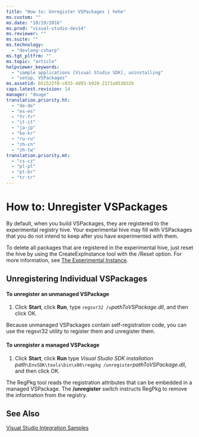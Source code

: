 ```yaml
---
title: "How to: Unregister VSPackages | hehe"
ms.custom: ""
ms.date: "10/19/2016"
ms.prod: "visual-studio-dev14"
ms.reviewer: ""
ms.suite: ""
ms.technology: 
  - "devlang-csharp"
ms.tgt_pltfrm: ""
ms.topic: "article"
helpviewer_keywords: 
  - "sample applications [Visual Studio SDK], uninstalling"
  - "setup, VSPackages"
ms.assetid: b51522f0-c033-4d93-b928-2171a953032b
caps.latest.revision: 14
manager: "douge"
translation.priority.ht: 
  - "de-de"
  - "es-es"
  - "fr-fr"
  - "it-it"
  - "ja-jp"
  - "ko-kr"
  - "ru-ru"
  - "zh-cn"
  - "zh-tw"
translation.priority.mt: 
  - "cs-cz"
  - "pl-pl"
  - "pt-br"
  - "tr-tr"
---
```

# How to: Unregister VSPackages
By default, when you build VSPackages, they are registered to the experimental registry hive. Your experimental hive may fill with VSPackages that you do not intend to keep after you have experimented with them.  
  
 To delete all packages that are registered in the experimental hive, just reset the hive by using the CreateExpInstance tool with the /Reset option. For more information, see [The Experimental Instance](../extensibility/the-experimental-instance.md).  
  
## Unregistering Individual VSPackages  
  
#### To unregister an unmanaged VSPackage  
  
1.  Click **Start**, click **Run**, type `regsvr32 /u`*pathToVSPackage.dll*, and then click OK.  
  
 Because unmanaged VSPackages contain self-registration code, you can use the regsvr32 utility to register them and unregister them.  
  
#### To unregister a managed VSPackage  
  
1.  Click **Start**, click **Run** type *Visual Studio SDK installation path*`\EnvSDK\tools\bin\x86\regpkg /unregister`*pathToVSPackage.dll*, and then click OK.  
  
 The RegPkg tool reads the registration attributes that can be embedded in a managed VSPackage. The **/unregister** switch instructs RegPkg to remove the information from the registry.  
  
## See Also  
 [Visual Studio Integration Samples](http://msdn.microsoft.com/en-us/b5dbf078-3af2-4fed-a1ea-171e4ee73a43)